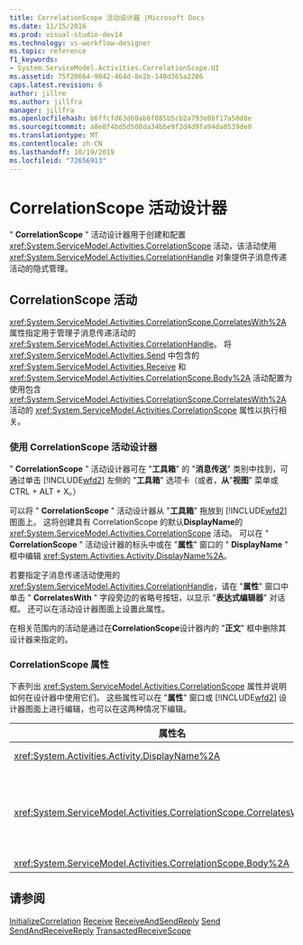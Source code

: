 ```yaml
---
title: CorrelationScope 活动设计器 |Microsoft Docs
ms.date: 11/15/2016
ms.prod: visual-studio-dev14
ms.technology: vs-workflow-designer
ms.topic: reference
f1_keywords:
- System.ServiceModel.Activities.CorrelationScope.UI
ms.assetid: 75f20664-9042-464d-8e2b-148d365a2286
caps.latest.revision: 6
author: jillre
ms.author: jillfra
manager: jillfra
ms.openlocfilehash: b6ffcfd63d60ab6f085b5cb2a793e8bf17a50d8e
ms.sourcegitcommit: a8e8f4bd5d508da34bbe9f2d4d9fa94da0539de0
ms.translationtype: MT
ms.contentlocale: zh-CN
ms.lasthandoff: 10/19/2019
ms.locfileid: "72656913"
---
```

# <a name="correlationscope-activity-designer"></a>CorrelationScope 活动设计器
" **CorrelationScope** " 活动设计器用于创建和配置 <xref:System.ServiceModel.Activities.CorrelationScope> 活动，该活动使用 <xref:System.ServiceModel.Activities.CorrelationHandle> 对象提供子消息传递活动的隐式管理。

## <a name="the-correlationscope-activity"></a>CorrelationScope 活动
 <xref:System.ServiceModel.Activities.CorrelationScope.CorrelatesWith%2A> 属性指定用于管理子消息传递活动的 <xref:System.ServiceModel.Activities.CorrelationHandle>。 将 <xref:System.ServiceModel.Activities.Send> 中包含的 <xref:System.ServiceModel.Activities.Receive> 和 <xref:System.ServiceModel.Activities.CorrelationScope.Body%2A> 活动配置为使用包含 <xref:System.ServiceModel.Activities.CorrelationScope.CorrelatesWith%2A> 活动的 <xref:System.ServiceModel.Activities.CorrelationScope> 属性以执行相关。

### <a name="using-the-correlationscope-activity-designer"></a>使用 CorrelationScope 活动设计器
 " **CorrelationScope** " 活动设计器可在 "**工具箱**" 的 "**消息传送**" 类别中找到，可通过单击 [!INCLUDE[wfd2](../includes/wfd2-md.md)] 左侧的 "**工具箱**" 选项卡（或者，**从**"**视图**" 菜单或 CTRL + ALT + X。）

 可以将 " **CorrelationScope** " 活动设计器从 "**工具箱**" 拖放到 [!INCLUDE[wfd2](../includes/wfd2-md.md)] 图面上。 这将创建具有 CorrelationScope 的默认**DisplayName**的 <xref:System.ServiceModel.Activities.CorrelationScope> 活动。 可以在 " **CorrelationScope** " 活动设计器的标头中或在 "**属性**" 窗口的 " **DisplayName** " 框中编辑 <xref:System.Activities.Activity.DisplayName%2A>。

 若要指定子消息传递活动使用的 <xref:System.ServiceModel.Activities.CorrelationHandle>，请在 "**属性**" 窗口中单击 " **CorrelatesWith** " 字段旁边的省略号按钮，以显示 "**表达式编辑器**" 对话框。 还可以在活动设计器图面上设置此属性。

 在相关范围内的活动是通过在**CorrelationScope**设计器内的 "**正文**" 框中删除其设计器来指定的。

### <a name="the-correlationscope-properties"></a>CorrelationScope 属性
 下表列出 <xref:System.ServiceModel.Activities.CorrelationScope> 属性并说明如何在设计器中使用它们。 这些属性可以在 "**属性**" 窗口或 [!INCLUDE[wfd2](../includes/wfd2-md.md)] 设计器图面上进行编辑，也可以在这两种情况下编辑。

|属性名|必需|用法|
|-------------------|--------------|-----------|
|<xref:System.Activities.Activity.DisplayName%2A>|False|<xref:System.ServiceModel.Activities.InitializeCorrelation> 活动的可选友好名称。|
|<xref:System.ServiceModel.Activities.CorrelationScope.CorrelatesWith%2A>|False|指定用于管理子消息传递活动的 <xref:System.ServiceModel.Activities.CorrelationHandle>。 如果未设置此属性，则 <xref:System.ServiceModel.Activities.CorrelationScope> 会自动创建一个隐式 <xref:System.ServiceModel.Activities.CorrelationHandle>。|
|<xref:System.ServiceModel.Activities.CorrelationScope.Body%2A>|False|指定处于相关范围之内的活动。|

## <a name="see-also"></a>请参阅
 [InitializeCorrelation](../workflow-designer/initializecorrelation-activity-designer.md) [Receive](../workflow-designer/receive-activity-designer.md) [ReceiveAndSendReply](../workflow-designer/receiveandsendreply-template-designer.md) [Send](../workflow-designer/send-activity-designer.md) [SendAndReceiveReply](../workflow-designer/sendandreceivereply-template-designer.md) [TransactedReceiveScope](../workflow-designer/transactedreceivescope-activity-designer.md)